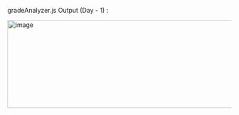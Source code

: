 gradeAnalyzer.js Output (Day - 1) : 

<img width="708" height="198" alt="image" src="https://github.com/user-attachments/assets/fe493987-2277-4537-8a3e-020f4a8e60c9" />
